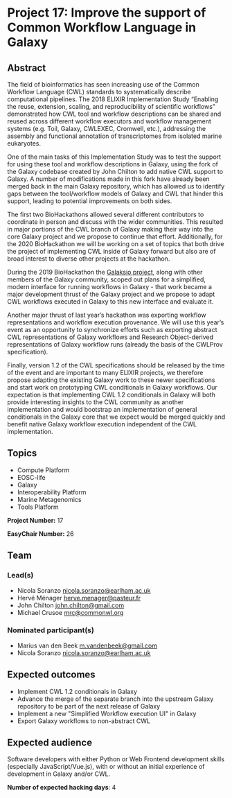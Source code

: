 # Project 17: Improve the support of Common Workflow Language in Galaxy

## Abstract

The field of bioinformatics has seen increasing use of the Common Workflow Language (CWL) standards to systematically describe computational pipelines. The 2018 ELIXIR Implementation Study “Enabling the reuse, extension, scaling, and reproducibility of scientific workflows” demonstrated how CWL tool and workflow descriptions can be shared and reused across different workflow executors and workflow management systems (e.g. Toil, Galaxy, CWLEXEC, Cromwell, etc.), addressing the assembly and functional annotation of transcriptomes from isolated marine eukaryotes.

One of the main tasks of this Implementation Study was to test the support for using these tool and workflow descriptions in Galaxy, using the fork of the Galaxy codebase created by John Chilton to add native CWL support to Galaxy. A number of modifications made in this fork have already been merged back in the main Galaxy repository, which has allowed us to identify gaps between the tool/workflow models of Galaxy and CWL that hinder this support, leading to potential improvements on both sides.

The first two BioHackathons allowed several different contributors to coordinate in person and discuss with the wider communities. This resulted in major portions of the CWL branch of Galaxy making their way into the core Galaxy project and we propose to continue that effort. Additionally, for the 2020 BioHackathon we will be working on a set of topics that both drive the project of implementing CWL inside of Galaxy forward but also are of broad interest to diverse other projects at the hackathon.

During the 2019 BioHackathon the [Galaksio project](https://github.com/elixir-europe/BioHackathon-projects-2019/tree/master/projects/19), along with other members of the Galaxy community, scoped out plans for a simplified, modern interface for running workflows in Galaxy - that work became a major development thrust of the Galaxy project and we propose to adapt CWL workflows executed in Galaxy to this new interface and evaluate it.

Another major thrust of last year’s hackathon was exporting workflow representations and workflow execution provenance. We will use this year’s event as an opportunity to synchronize efforts such as exporting abstract CWL representations of Galaxy workflows and Research Object-derived representations of Galaxy workflow runs (already the basis of the CWLProv specification).

Finally, version 1.2 of the CWL specifications should be released by the time of the event and are important to many ELIXIR projects, we therefore propose adapting the existing Galaxy work to these newer specifications and start work on prototyping CWL conditionals in Galaxy workflows. Our expectation is that implementing CWL 1.2 conditionals in Galaxy will both provide interesting insights to the CWL community as another implementation and would bootstrap an implementation of general conditionals in the Galaxy core that we expect would be merged quickly and benefit native Galaxy workflow execution independent of the CWL implementation.

## Topics

- Compute Platform
- EOSC-life
- Galaxy
- Interoperability Platform
- Marine Metagenomics
- Tools Platform

**Project Number:** 17



**EasyChair Number:** 26

## Team

### Lead(s)

- Nicola Soranzo <nicola.soranzo@earlham.ac.uk>
- Hervé Ménager <herve.menager@pasteur.fr>
- John Chilton <john.chilton@gmail.com>
- Michael Crusoe <mrc@commonwl.org>

### Nominated participant(s)

- Marius van den Beek <m.vandenbeek@gmail.com>
- Nicola Soranzo <nicola.soranzo@earlham.ac.uk>

## Expected outcomes

- Implement CWL 1.2 conditionals in Galaxy
- Advance the merge of the separate branch into the upstream Galaxy repository to be part of the next release of Galaxy
- Implement a new "Simplified Workflow execution UI" in Galaxy
- Export Galaxy workflows to non-abstract CWL

## Expected audience

Software developers with either Python or Web Frontend development skills (especially JavaScript/Vue.js), with or without an initial experience of development in Galaxy and/or CWL.

**Number of expected hacking days**: 4

